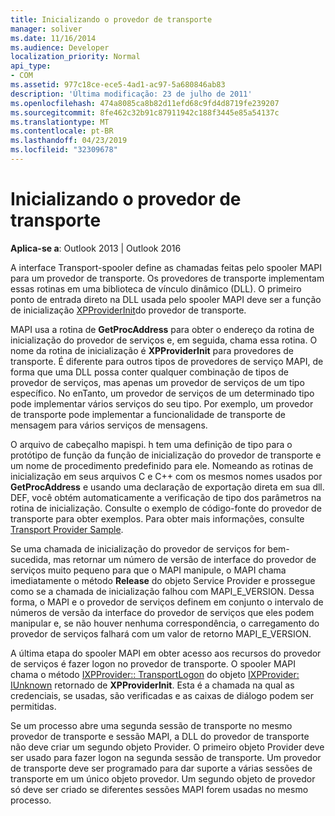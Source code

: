 ```yaml
---
title: Inicializando o provedor de transporte
manager: soliver
ms.date: 11/16/2014
ms.audience: Developer
localization_priority: Normal
api_type:
- COM
ms.assetid: 977c18ce-ece5-4ad1-ac97-5a680846ab83
description: 'Última modificação: 23 de julho de 2011'
ms.openlocfilehash: 474a8085ca8b82d11efd68c9fd4d8719fe239207
ms.sourcegitcommit: 8fe462c32b91c87911942c188f3445e85a54137c
ms.translationtype: MT
ms.contentlocale: pt-BR
ms.lasthandoff: 04/23/2019
ms.locfileid: "32309678"
---
```

# <a name="initializing-the-transport-provider"></a>Inicializando o provedor de transporte

  
  
**Aplica-se a**: Outlook 2013 | Outlook 2016 
  
A interface Transport-spooler define as chamadas feitas pelo spooler MAPI para um provedor de transporte. Os provedores de transporte implementam essas rotinas em uma biblioteca de vínculo dinâmico (DLL). O primeiro ponto de entrada direto na DLL usada pelo spooler MAPI deve ser a função de inicialização [XPProviderInit](xpproviderinit.md)do provedor de transporte.
  
MAPI usa a rotina de **GetProcAddress** para obter o endereço da rotina de inicialização do provedor de serviços e, em seguida, chama essa rotina. O nome da rotina de inicialização é **XPProviderInit** para provedores de transporte. É diferente para outros tipos de provedores de serviço MAPI, de forma que uma DLL possa conter qualquer combinação de tipos de provedor de serviços, mas apenas um provedor de serviços de um tipo específico. No enTanto, um provedor de serviços de um determinado tipo pode implementar vários serviços do seu tipo. Por exemplo, um provedor de transporte pode implementar a funcionalidade de transporte de mensagem para vários serviços de mensagens. 
  
O arquivo de cabeçalho mapispi. h tem uma definição de tipo para o protótipo de função da função de inicialização do provedor de transporte e um nome de procedimento predefinido para ele. Nomeando as rotinas de inicialização em seus arquivos C e C++ com os mesmos nomes usados por **GetProcAddress** e usando uma declaração de exportação direta em sua dll. DEF, você obtém automaticamente a verificação de tipo dos parâmetros na rotina de inicialização. Consulte o exemplo de código-fonte do provedor de transporte para obter exemplos. Para obter mais informações, consulte [Transport Provider Sample](transport-provider-sample.md).
  
Se uma chamada de inicialização do provedor de serviços for bem-sucedida, mas retornar um número de versão de interface do provedor de serviços muito pequeno para que o MAPI manipule, o MAPI chama imediatamente o método **Release** do objeto Service Provider e prossegue como se a chamada de inicialização falhou com MAPI_E_VERSION. Dessa forma, o MAPI e o provedor de serviços definem em conjunto o intervalo de números de versão da interface do provedor de serviços que eles podem manipular e, se não houver nenhuma correspondência, o carregamento do provedor de serviços falhará com um valor de retorno MAPI_E_VERSION. 
  
A última etapa do spooler MAPI em obter acesso aos recursos do provedor de serviços é fazer logon no provedor de transporte. O spooler MAPI chama o método [IXPProvider:: TransportLogon](ixpprovider-transportlogon.md) do objeto [IXPProvider: IUnknown](ixpprovideriunknown.md) retornado de **XPProviderInit**. Esta é a chamada na qual as credenciais, se usadas, são verificadas e as caixas de diálogo podem ser permitidas.
  
Se um processo abre uma segunda sessão de transporte no mesmo provedor de transporte e sessão MAPI, a DLL do provedor de transporte não deve criar um segundo objeto Provider. O primeiro objeto Provider deve ser usado para fazer logon na segunda sessão de transporte. Um provedor de transporte deve ser programado para dar suporte a várias sessões de transporte em um único objeto provedor. Um segundo objeto de provedor só deve ser criado se diferentes sessões MAPI forem usadas no mesmo processo.
  

